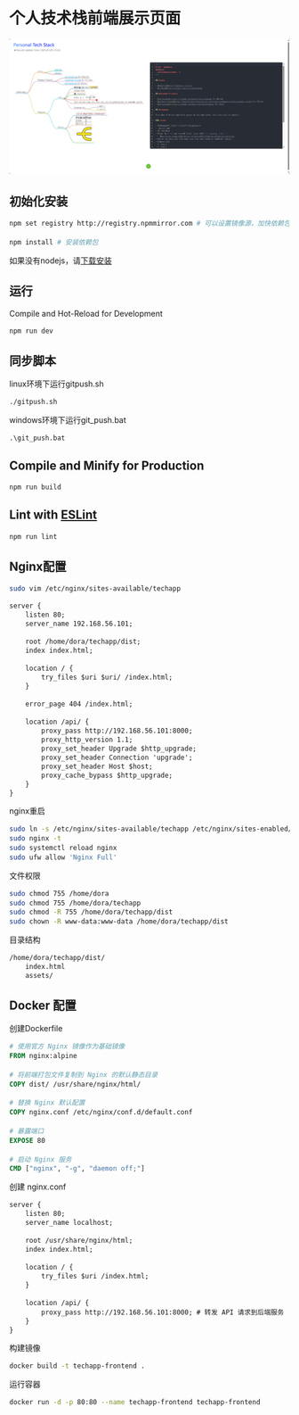# 个人技术栈前端展示页面
![demo](image-1.png)
## 初始化安装
```sh
npm set registry http://registry.npmmirror.com # 可以设置镜像源，加快依赖包下载

npm install # 安装依赖包
```
如果没有nodejs，请[下载安装](https://nodejs.org/zh-cn)
## 运行
Compile and Hot-Reload for Development
```sh
npm run dev
```
## 同步脚本
linux环境下运行gitpush.sh
```bash
./gitpush.sh
```

windows环境下运行git_push.bat
```shell
.\git_push.bat
```
## Compile and Minify for Production

```sh
npm run build
```

## Lint with [ESLint](https://eslint.org/)

```sh
npm run lint
```

## Nginx配置
```bash
sudo vim /etc/nginx/sites-available/techapp
```
```nginx
server {
    listen 80;
    server_name 192.168.56.101;

    root /home/dora/techapp/dist;
    index index.html;

    location / {
        try_files $uri $uri/ /index.html;
    }

    error_page 404 /index.html;

    location /api/ {
        proxy_pass http://192.168.56.101:8000;
        proxy_http_version 1.1;
        proxy_set_header Upgrade $http_upgrade;
        proxy_set_header Connection 'upgrade';
        proxy_set_header Host $host;
        proxy_cache_bypass $http_upgrade;
    }
}
```
nginx重启
```bash
sudo ln -s /etc/nginx/sites-available/techapp /etc/nginx/sites-enabled/
sudo nginx -t
sudo systemctl reload nginx
sudo ufw allow 'Nginx Full'
```
文件权限
```bash
sudo chmod 755 /home/dora
sudo chmod 755 /home/dora/techapp
sudo chmod -R 755 /home/dora/techapp/dist
sudo chown -R www-data:www-data /home/dora/techapp/dist
```
目录结构
```arduino
/home/dora/techapp/dist/
    index.html
    assets/
```
## Docker 配置
创建Dockerfile
```dockerfile
# 使用官方 Nginx 镜像作为基础镜像
FROM nginx:alpine

# 将前端打包文件复制到 Nginx 的默认静态目录
COPY dist/ /usr/share/nginx/html/

# 替换 Nginx 默认配置
COPY nginx.conf /etc/nginx/conf.d/default.conf

# 暴露端口
EXPOSE 80

# 启动 Nginx 服务
CMD ["nginx", "-g", "daemon off;"]
```
创建 nginx.conf
```nginx
server {
    listen 80;
    server_name localhost;

    root /usr/share/nginx/html;
    index index.html;

    location / {
        try_files $uri /index.html;
    }

    location /api/ {
        proxy_pass http://192.168.56.101:8000; # 转发 API 请求到后端服务
    }
}
```
构建镜像
```bash
docker build -t techapp-frontend .
```
运行容器
```bash
docker run -d -p 80:80 --name techapp-frontend techapp-frontend
```